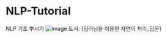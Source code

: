 # NLP-Tutorial
NLP 기초 뿌시기
![image](https://user-images.githubusercontent.com/106861866/215429512-8fe5f356-260c-45c2-9d18-d0d9f440853d.png)
도서: [딥러닝을 이용한 자연어 처리_입문]

